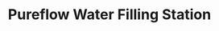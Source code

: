 ---
title: "Pureflow Water Filling Station"
url: /polo/pureflow-water-filling-station/
shop: Wasser
---